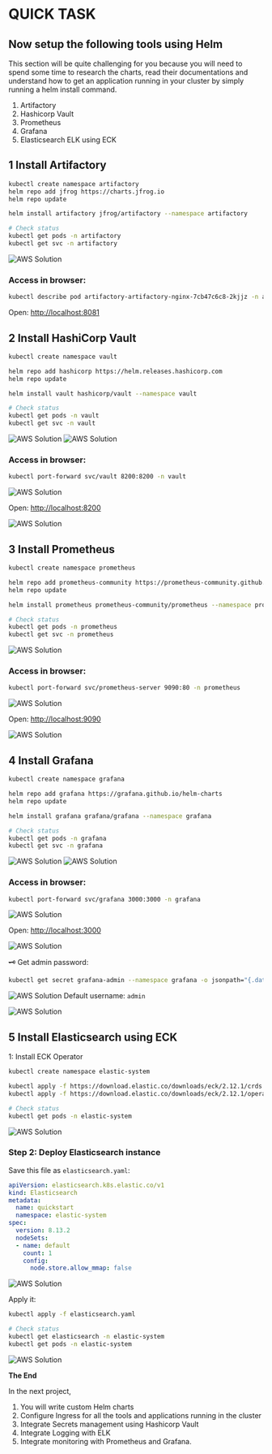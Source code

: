 
# QUICK TASK

## Now setup the following tools using Helm

This section will be quite challenging for you because you will need to spend some time to research the charts, read their documentations and understand how to get an application running in your cluster by simply running a helm install command.

1. Artifactory
2. Hashicorp Vault
3. Prometheus
4. Grafana
5. Elasticsearch ELK using ECK

## 1️ Install Artifactory

```bash
kubectl create namespace artifactory
helm repo add jfrog https://charts.jfrog.io
helm repo update

helm install artifactory jfrog/artifactory --namespace artifactory

# Check status
kubectl get pods -n artifactory
kubectl get svc -n artifactory
```

![AWS Solution](./self_study/images/art.png)

### Access in browser:

```bash
kubectl describe pod artifactory-artifactory-nginx-7cb47c6c8-2kjjz -n artifactory
```

Open: [http://localhost:8081](http://localhost:8081)


## 2 Install HashiCorp Vault

```bash
kubectl create namespace vault

helm repo add hashicorp https://helm.releases.hashicorp.com
helm repo update

helm install vault hashicorp/vault --namespace vault

# Check status
kubectl get pods -n vault
kubectl get svc -n vault
```
![AWS Solution](./self_study/images/helma.png)
![AWS Solution](./self_study/images/helmb.png)
### Access in browser:

```bash
kubectl port-forward svc/vault 8200:8200 -n vault
```
![AWS Solution](./self_study/images/vab.png)

Open: [http://localhost:8200](http://localhost:8200)

![AWS Solution](./self_study/images/vaa.png)

## 3 Install Prometheus

```bash
kubectl create namespace prometheus

helm repo add prometheus-community https://prometheus-community.github.io/helm-charts
helm repo update

helm install prometheus prometheus-community/prometheus --namespace prometheus

# Check status
kubectl get pods -n prometheus
kubectl get svc -n prometheus
```
![AWS Solution](./self_study/images/prom.png)

### Access in browser:

```bash
kubectl port-forward svc/prometheus-server 9090:80 -n prometheus
```
![AWS Solution](./self_study/images/qua.png)

Open: [http://localhost:9090](http://localhost:9090)

![AWS Solution](./self_study/images/que.png)


## 4 Install Grafana

```bash
kubectl create namespace grafana

helm repo add grafana https://grafana.github.io/helm-charts
helm repo update

helm install grafana grafana/grafana --namespace grafana

# Check status
kubectl get pods -n grafana
kubectl get svc -n grafana
```
![AWS Solution](./self_study/images/gra.png)
![AWS Solution](./self_study/images/gra1.png)

### Access in browser:

```bash
kubectl port-forward svc/grafana 3000:3000 -n grafana
```
![AWS Solution](./self_study/images/gra2.png)

Open: [http://localhost:3000](http://localhost:3000)

![AWS Solution](./self_study/images/gra3.png)

🗝️ Get admin password:

```bash
kubectl get secret grafana-admin --namespace grafana -o jsonpath="{.data.GF_SECURITY_ADMIN_PASSWORD}" | base64 -d 
```
![AWS Solution](./self_study/images/gra4.png)
Default username: `admin`

![AWS Solution](./self_study/images/gra5.png)

## 5 Install Elasticsearch using ECK

1: Install ECK Operator

```bash
kubectl create namespace elastic-system

kubectl apply -f https://download.elastic.co/downloads/eck/2.12.1/crds.yaml
kubectl apply -f https://download.elastic.co/downloads/eck/2.12.1/operator.yaml

# Check status
kubectl get pods -n elastic-system
```
![AWS Solution](./self_study/images/ela.png)

### Step 2: Deploy Elasticsearch instance

Save this file as `elasticsearch.yaml`:

```yaml
apiVersion: elasticsearch.k8s.elastic.co/v1
kind: Elasticsearch
metadata:
  name: quickstart
  namespace: elastic-system
spec:
  version: 8.13.2
  nodeSets:
  - name: default
    count: 1
    config:
      node.store.allow_mmap: false
```
![AWS Solution](./self_study/images/ela1.png)

Apply it:

```bash
kubectl apply -f elasticsearch.yaml

# Check status
kubectl get elasticsearch -n elastic-system
kubectl get pods -n elastic-system
```
![AWS Solution](./self_study/images/ela2.png)

__The End__

In the next project,

1. You will write custom Helm charts
2. Configure Ingress for all the tools and applications running in the cluster
3. Integrate Secrets management using Hashicorp Vault
4. Integrate Logging with ELK
5. Integrate monitoring with Prometheus and Grafana.


